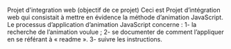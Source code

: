 Projet d'integration web (objectif de ce projet)
Ceci est Projet d’intégration web qui consistait à mettre en évidence la méthode d’animation JavaScript.
Le processus d’application d’animation JavaScript concerne : 1- la recherche de l’animation voulue ; 2- se documenter de comment l’appliquer en se référant à « readme ». 3- suivre les instructions.
